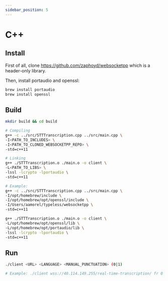 ```yaml
---
sidebar_position: 5
---
```


# C++

## Install

First of all, clone https://github.com/zaphoyd/websocketpp which is a header-only library.

Then, install portaudio and openssl:

```bash
brew install portaudio
brew install openssl
```

## Build

```bash
mkdir build && cd build

# Compiling
g++ -c ../src/STTTranscription.cpp ../src/main.cpp \
-I<PATH_TO_INCLUDES> \
-I<PATH_TO_CLONED_WEBSOCKETPP_REPO> \
-std=c++11

# Linking
g++ ./STTTranscription.o ./main.o -o client \
-L<PATH_TO_LIBS> \
-lssl -lcrypto -lportaudio \
-std=c++11

# Example:
g++ -c ../src/STTTranscription.cpp ../src/main.cpp \
-I/opt/homebrew/include \
-I/opt/homebrew/opt/openssl/include \
-I/Users/aamorel/typeless/websocketpp \
-std=c++11

g++ ./STTTranscription.o ./main.o -o client \
-L/opt/homebrew/opt/openssl/lib \
-L/opt/homebrew/opt/portaudio/lib \
-lssl -lcrypto -lportaudio \
-std=c++11
```

## Run

```bash
./client <URL> <LANGUAGE> <MANUAL_PUNCTUATION> (0|1)

# Example: ./client wss://40.114.149.255/real-time-transcription/ fr 0
```
